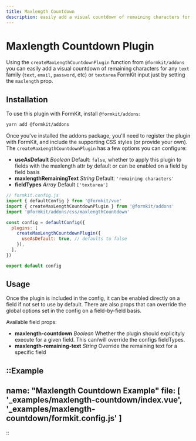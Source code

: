 ```yaml
---
title: Maxlength Countdown
description: easily add a visual countdown of remaining characters for text based fields
---
```


# Maxlength Countdown Plugin

Using the `createMaxLengthCountdownPlugin` function from `@formkit/addons` you can easily add a visual countdown of remaining characters for any `text` family (`text`, `email`, `password`, etc) or `textarea` FormKit input just by setting the `maxlength` prop.

## Installation

To use this plugin with FormKit, install `@formkit/addons`:

```bash
yarn add @formkit/addons
```

Once you've installed the addons package, you'll need to register the plugin with FormKit, and include the supporting CSS styles (or provide your own). The `createMaxLengthCountdownPlugin` has a few options you can configure: 

- **useAsDefault** *Boolean* Default: `false`, whether to apply this plugin to fields with the maxlength attr by default or can be enabled on a field by field basis
- **maxlengthRemainingText** *String* Default: `'remaining characters'`
- **fieldTypes** *Array* Default `['textarea']`

```js
// formkit.config.js
import { defaultConfig } from '@formkit/vue'
import { createMaxLengthCountdownPlugin } from '@formkit/addons'
import '@formkit/addons/css/maxlengthCountdown'

const config = defaultConfig({
  plugins: [
    createMaxLengthCountdownPlugin({
      useAsDefault: true, // defaults to false
    }),
  ],
})

export default config
```

## Usage

Once the plugin is included in the config, it can be enabled directly on a field if not set to use by default. There are also props that can override the global options set in the config on a field-by-field basis.

Available field props:

- **maxlength-countdown** *Boolean* Whether the plugin should explicityly execute for a given field. This can/will override the configs fieldTypes.
- **maxlength-remaining-text** *String* Override the remaining text for a specific field

::Example
---
name: "Maxlength Countdown Example"
file: [
'_examples/maxlength-countdown/index.vue',
'_examples/maxlength-countdown/formkit.config.js'
]
---
::
